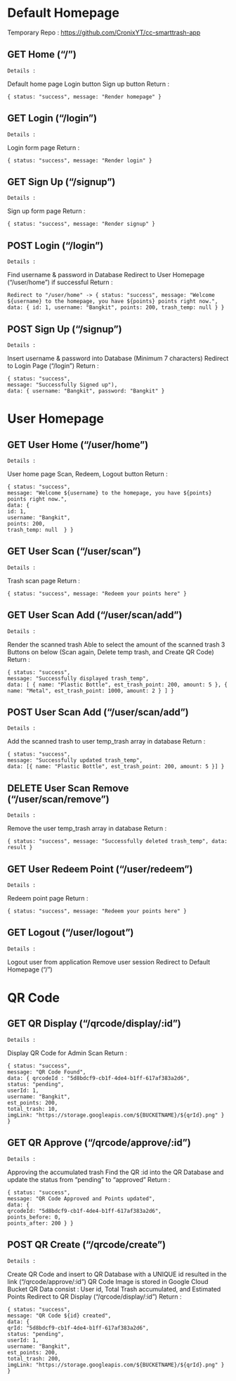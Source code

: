 # Default Homepage
Temporary Repo : https://github.com/CronixYT/cc-smarttrash-app
## GET Home (“/”)
	Details :
Default home page
Login button
Sign up button
	Return : 
```
{ status: "success", message: "Render homepage" }
```

## GET Login (“/login”)
	Details : 
Login form page
Return : 
```
{ status: "success", message: "Render login" }
```

## GET Sign Up (“/signup”)
	Details : 
Sign up form page
Return : 
```
{ status: "success", message: "Render signup" }
```

## POST Login (“/login”)
	Details : 
Find username & password in Database
Redirect to User Homepage (“/user/home”) if successful
	Return :
```
Redirect to "/user/home" -> { status: "success", message: "Welcome ${username} to the homepage, you have ${points} points right now.", data: { id: 1, username: "Bangkit", points: 200, trash_temp: null } }
```

	
## POST Sign Up (“/signup”)
	Details : 
Insert username & password into Database (Minimum 7 characters)
Redirect to Login Page (“/login”)
	Return : 
```
{ status: "success", 
message: "Successfully Signed up"), 
data: { username: "Bangkit", password: "Bangkit" }
```


# User Homepage
## GET User Home (“/user/home”)
	Details : 
User home page
Scan, Redeem, Logout button
Return : 
```
{ status: "success", 
message: "Welcome ${username} to the homepage, you have ${points} points right now.", 
data: { 
id: 1, 
username: "Bangkit", 
points: 200, 
trash_temp: null  } }
```

## GET User Scan (“/user/scan”)
	Details : 
Trash scan page
	Return : 
```
{ status: "success", message: "Redeem your points here" }
```

## GET User Scan Add (“/user/scan/add”)
	Details : 
Render the scanned trash
Able to select the amount of the scanned trash
3 Buttons on below (Scan again, Delete temp trash, and Create QR Code)
	Return : 
```
{ status: "success", 
message: "Successfully displayed trash_temp", 
data: [ { name: "Plastic Bottle", est_trash_point: 200, amount: 5 }, { name: "Metal", est_trash_point: 1000, amount: 2 } ] }
```

## POST User Scan Add (“/user/scan/add”)
	Details : 
Add the scanned trash to user temp_trash array in database
	Return : 
```
{ status: "success", 
message: "Successfully updated trash_temp", 
data: [{ name: "Plastic Bottle", est_trash_point: 200, amount: 5 }] }
```

## DELETE User Scan Remove (“/user/scan/remove”)
	Details : 
Remove the user temp_trash array in database
	Return : 
```
{ status: "success", message: "Successfully deleted trash_temp", data: result }
```

## GET User Redeem Point (“/user/redeem”)
	Details : 
Redeem point page
	Return : 
```
{ status: "success", message: "Redeem your points here" }
```

## GET Logout (“/user/logout”)
	Details : 
Logout user from application
Remove user session
Redirect to Default Homepage (“/”)

# QR Code
## GET QR Display (“/qrcode/display/:id”)
	Details : 
Display QR Code for Admin Scan
	Return : 
```
{ status: "success", 
message: "QR Code Found", 
data: { qrcodeId : "5d8bdcf9-cb1f-4de4-b1ff-617af383a2d6", 
status: "pending", 
userId: 1, 
username: "Bangkit", 
est_points: 200, 
total_trash: 10, 
imgLink: "https://storage.googleapis.com/${BUCKETNAME}/${qrId}.png" } }
```

## GET QR Approve (“/qrcode/approve/:id”)
	Details : 
Approving the accumulated trash
Find the QR :id into the QR Database and update the status from “pending” to “approved”
	Return : 
```
{ status: "success", 
message: "QR Code Approved and Points updated", 
data: { 
qrcodeId: "5d8bdcf9-cb1f-4de4-b1ff-617af383a2d6", 
points_before: 0, 
points_after: 200 } }
```

## POST QR Create (“/qrcode/create”)
	Details : 
Create QR Code and insert to QR Database with a UNIQUE id resulted in the link (“/qrcode/approve/:id”)
QR Code Image is stored in Google Cloud Bucket
QR Data consist : User id, Total Trash accumulated, and Estimated Points
Redirect to QR Display (“/qrcode/display/:id”)
	Return : 
```
{ status: "success", 
message: "QR Code ${id} created", 
data: { 
qrId: "5d8bdcf9-cb1f-4de4-b1ff-617af383a2d6", 
status: "pending", 
userId: 1, 
username: "Bangkit", 
est_points: 200, 
total_trash: 200, 
imgLink: "https://storage.googleapis.com/${BUCKETNAME}/${qrId}.png" } }
```
